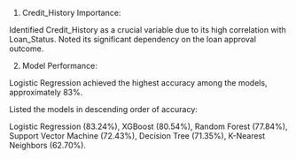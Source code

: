 1) Credit_History Importance:

Identified Credit_History as a crucial variable due to its high correlation with Loan_Status. Noted its significant dependency on the loan approval outcome.

2) Model Performance:

Logistic Regression achieved the highest accuracy among the models, approximately 83%.

Listed the models in descending order of accuracy:

Logistic Regression (83.24%), XGBoost (80.54%), Random Forest (77.84%), Support Vector Machine (72.43%), Decision Tree (71.35%), K-Nearest Neighbors (62.70%).
